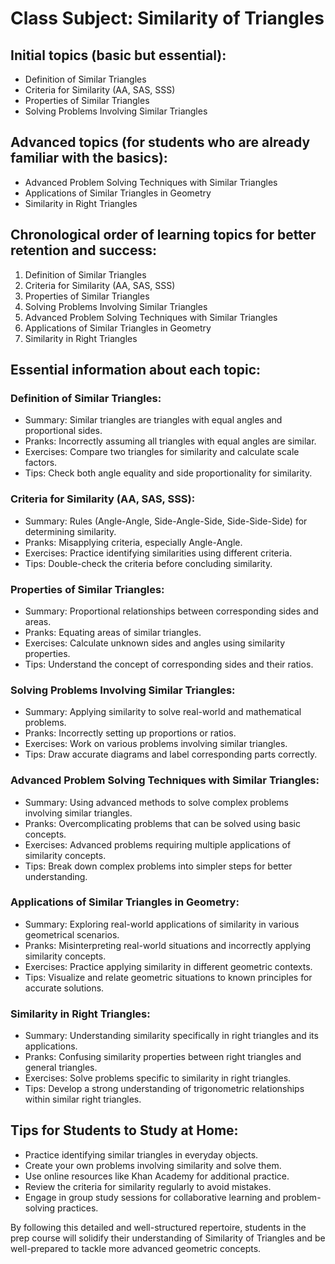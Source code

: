 # Class Subject: Similarity of Triangles
## Initial topics (basic but essential):
- Definition of Similar Triangles
- Criteria for Similarity (AA, SAS, SSS)
- Properties of Similar Triangles
- Solving Problems Involving Similar Triangles

## Advanced topics (for students who are already familiar with the basics):
- Advanced Problem Solving Techniques with Similar Triangles
- Applications of Similar Triangles in Geometry
- Similarity in Right Triangles
  
## Chronological order of learning topics for better retention and success:
1. Definition of Similar Triangles
2. Criteria for Similarity (AA, SAS, SSS)
3. Properties of Similar Triangles
4. Solving Problems Involving Similar Triangles
5. Advanced Problem Solving Techniques with Similar Triangles
6. Applications of Similar Triangles in Geometry
7. Similarity in Right Triangles

## Essential information about each topic:
### Definition of Similar Triangles:
- Summary: Similar triangles are triangles with equal angles and proportional sides.
- Pranks: Incorrectly assuming all triangles with equal angles are similar.
- Exercises: Compare two triangles for similarity and calculate scale factors.
- Tips: Check both angle equality and side proportionality for similarity.

### Criteria for Similarity (AA, SAS, SSS):
- Summary: Rules (Angle-Angle, Side-Angle-Side, Side-Side-Side) for determining similarity.
- Pranks: Misapplying criteria, especially Angle-Angle.
- Exercises: Practice identifying similarities using different criteria.
- Tips: Double-check the criteria before concluding similarity.

### Properties of Similar Triangles:
- Summary: Proportional relationships between corresponding sides and areas.
- Pranks: Equating areas of similar triangles.
- Exercises: Calculate unknown sides and angles using similarity properties.
- Tips: Understand the concept of corresponding sides and their ratios.

### Solving Problems Involving Similar Triangles:
- Summary: Applying similarity to solve real-world and mathematical problems.
- Pranks: Incorrectly setting up proportions or ratios.
- Exercises: Work on various problems involving similar triangles.
- Tips: Draw accurate diagrams and label corresponding parts correctly.

### Advanced Problem Solving Techniques with Similar Triangles:
- Summary: Using advanced methods to solve complex problems involving similar triangles.
- Pranks: Overcomplicating problems that can be solved using basic concepts.
- Exercises: Advanced problems requiring multiple applications of similarity concepts.
- Tips: Break down complex problems into simpler steps for better understanding.

### Applications of Similar Triangles in Geometry:
- Summary: Exploring real-world applications of similarity in various geometrical scenarios.
- Pranks: Misinterpreting real-world situations and incorrectly applying similarity concepts.
- Exercises: Practice applying similarity in different geometric contexts.
- Tips: Visualize and relate geometric situations to known principles for accurate solutions.

### Similarity in Right Triangles:
- Summary: Understanding similarity specifically in right triangles and its applications.
- Pranks: Confusing similarity properties between right triangles and general triangles.
- Exercises: Solve problems specific to similarity in right triangles.
- Tips: Develop a strong understanding of trigonometric relationships within similar right triangles.

## Tips for Students to Study at Home:
- Practice identifying similar triangles in everyday objects.
- Create your own problems involving similarity and solve them.
- Use online resources like Khan Academy for additional practice.
- Review the criteria for similarity regularly to avoid mistakes.
- Engage in group study sessions for collaborative learning and problem-solving practices.

By following this detailed and well-structured repertoire, students in the prep course will solidify their understanding of Similarity of Triangles and be well-prepared to tackle more advanced geometric concepts.